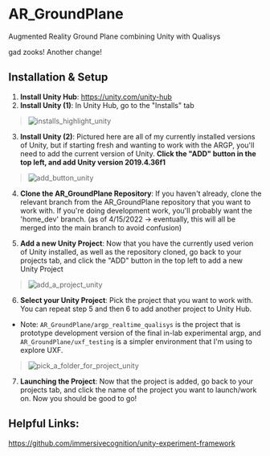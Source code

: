 # AR_GroundPlane
Augmented Reality Ground Plane combining Unity with Qualisys

gad zooks! Another change!

## Installation & Setup

1. **Install Unity Hub**: https://unity.com/unity-hub
2. **Install Unity (1)**: In Unity Hub, go to the "Installs" tab 
> ![installs_highlight_unity](https://user-images.githubusercontent.com/62706609/163584024-edcc5687-e734-4a66-92e6-3bcc084b0a7f.png)

3. **Install Unity (2)**: Pictured here are all of my currently installed versions of Unity, but if starting fresh and wanting to work with the ARGP, you'll need to add the current version of Unity. **Click the "ADD" button in the top left, and add Unity version 2019.4.36f1**
> ![add_button_unity](https://user-images.githubusercontent.com/62706609/163584476-e9ff9df5-2fee-43ba-846a-b9b9c1ac152f.png)

4. **Clone the AR_GroundPlane Repository**: If you haven't already, clone the relevant branch from the AR_GroundPlane repository that you want to work with. If you're doing development work, you'll probably want the 'home_dev' branch. (as of 4/15/2022 -> eventually, this will all be merged into the main branch to avoid confusion)

5. **Add a new Unity Project**: Now that you have the currently used verion of Unity installed, as well as the repository cloned, go back to your projects tab, and click the "ADD" button in the top left to add a new Unity Project

> ![add_a_project_unity](https://user-images.githubusercontent.com/62706609/163584975-47d47cd2-fbc8-49ce-8b46-be551c866e0c.png)

6. **Select your Unity Project**: Pick the project that you want to work with. You can repeat step 5 and then 6 to add another project to Unity Hub.
- Note: `AR_GroundPlane/argp_realtime_qualisys` is the project that is prototype development version of the final in-lab experimental argp, and  `AR_GroundPlane/uxf_testing` is a simpler environment that I'm using to explore UXF.

> ![pick_a_folder_for_project_unity](https://user-images.githubusercontent.com/62706609/163585474-a8b69778-8f65-44f7-adc1-8bb5706bbbd9.png)

7. **Launching the Project**: Now that the project is added, go back to your projects tab, and click the name of the project you want to launch/work on. Now you should be good to go!

## Helpful Links:

https://github.com/immersivecognition/unity-experiment-framework
